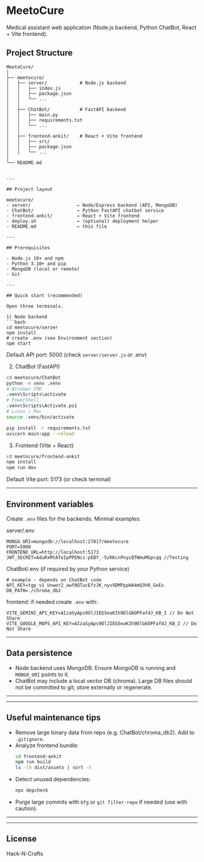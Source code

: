 # MeetoCure

Medical assistant web application (Node.js backend, Python ChatBot, React + Vite frontend).

##  Project Structure

```text
MeetoCure/
│
├── meetocure/
│   ├── server/            # Node.js backend
│   │   ├── index.js
│   │   ├── package.json
│   │   └── ...
│   │
│   ├── ChatBot/           # FastAPI backend
│   │   ├── main.py
│   │   ├── requirements.txt
│   │   └── ...
│   │
│   ├── frontend-ankit/    # React + Vite frontend
│   │   ├── src/
│   │   ├── package.json
│   │   └── ...
│
└── README.md


---

## Project layout

meetocure/
- server/                 ← Node/Express backend (API, MongoDB)
- ChatBot/                ← Python FastAPI chatbot service
- frontend-ankit/         ← React + Vite frontend
- deploy.sh               ← (optional) deployment helper
- README.md               ← this file

---

## Prerequisites

- Node.js 18+ and npm
- Python 3.10+ and pip
- MongoDB (local or remote)
- Git

---

## Quick start (recommended)

Open three terminals.

1) Node backend
```bash
cd meetocure/server
npm install
# create .env (see Environment section)
npm start
```
Default API port: 5000 (check `server/server.js` or .env)

2) ChatBot (FastAPI)
```bash
cd meetocure/ChatBot
python -m venv .venv
# Windows CMD
.venv\Scripts\activate
# PowerShell
.venv\Scripts\Activate.ps1
# Linux / Mac
source .venv/bin/activate

pip install -r requirements.txt
uvicorn main:app --reload
```

3) Frontend (Vite + React)
```bash
cd meetocure/frontend-ankit
npm install
npm run dev
```
Default Vite port: 5173 (or check terminal)

---

## Environment variables

Create `.env` files for the backends. Minimal examples:

server/.env
```
MONGO_URI=mongodb://localhost:27017/meetocure
PORT=5000
FRONTEND_URL=http://localhost:5173
JWT_SECRET=AduRxMtATeIpPPENcz-pEBY_-5zKKcnPnycQTWmuMGpcqq //Testing
```

ChatBot/.env (if required by your Python service)
```
# example - depends on ChatBot code
API_KEY=tgp_v1_Unwor2_awf0QTucEfzJK_nyvXDMPppHA4mQ3hR_GeEs
DB_PATH=./chroma_db2
```

frontend: if needed create `.env` with:
```
VITE_GEMINI_API_KEY=AIzaSyAps9OlJIEG5eaKIh9DlG6OPFafdJ_KB_I // Do Not Share 
VITE_GOOGLE_MAPS_API_KEY=AIzaSyAps9OlJIEG5eaKIh9DlG6OPFafdJ_KB_I // Do Not Share

```

---

## Data persistence

- Node backend uses MongoDB. Ensure MongoDB is running and `MONGO_URI` points to it.
- ChatBot may include a local vector DB (chroma). Large DB files should not be committed to git; store externally or regenerate.

---

---

## Useful maintenance tips

- Remove large binary data from repo (e.g. ChatBot/chroma_db2). Add to `.gitignore`.
- Analyze frontend bundle:
  ```bash
  cd frontend-ankit
  npm run build
  ls -lh dist/assets | sort -h
  ```
- Detect unused dependencies:
  ```bash
  npx depcheck
  ```
- Purge large commits with `bfg` or `git filter-repo` if needed (use with caution).

---



---

## License

Hack-N-Crafts

